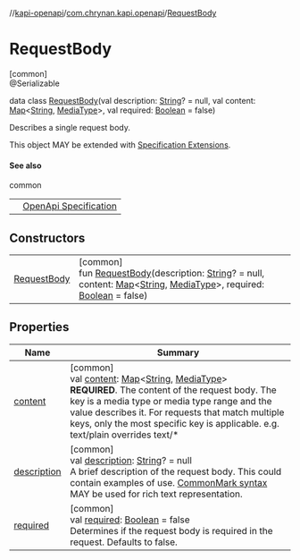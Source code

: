 //[kapi-openapi](../../../index.md)/[com.chrynan.kapi.openapi](../index.md)/[RequestBody](index.md)

# RequestBody

[common]\
@Serializable

data class [RequestBody](index.md)(val description: [String](https://kotlinlang.org/api/latest/jvm/stdlib/kotlin/-string/index.html)? = null, val content: [Map](https://kotlinlang.org/api/latest/jvm/stdlib/kotlin.collections/-map/index.html)&lt;[String](https://kotlinlang.org/api/latest/jvm/stdlib/kotlin/-string/index.html), [MediaType](../-media-type/index.md)&gt;, val required: [Boolean](https://kotlinlang.org/api/latest/jvm/stdlib/kotlin/-boolean/index.html) = false)

Describes a single request body.

This object MAY be extended with [Specification Extensions](https://spec.openapis.org/oas/v3.1.0#specificationExtensions).

#### See also

common

| | |
|---|---|
|  | [OpenApi Specification](https://spec.openapis.org/oas/v3.1.0#request-body-object) |

## Constructors

| | |
|---|---|
| [RequestBody](-request-body.md) | [common]<br>fun [RequestBody](-request-body.md)(description: [String](https://kotlinlang.org/api/latest/jvm/stdlib/kotlin/-string/index.html)? = null, content: [Map](https://kotlinlang.org/api/latest/jvm/stdlib/kotlin.collections/-map/index.html)&lt;[String](https://kotlinlang.org/api/latest/jvm/stdlib/kotlin/-string/index.html), [MediaType](../-media-type/index.md)&gt;, required: [Boolean](https://kotlinlang.org/api/latest/jvm/stdlib/kotlin/-boolean/index.html) = false) |

## Properties

| Name | Summary |
|---|---|
| [content](content.md) | [common]<br>val [content](content.md): [Map](https://kotlinlang.org/api/latest/jvm/stdlib/kotlin.collections/-map/index.html)&lt;[String](https://kotlinlang.org/api/latest/jvm/stdlib/kotlin/-string/index.html), [MediaType](../-media-type/index.md)&gt;<br>**REQUIRED**. The content of the request body. The key is a media type or media type range and the value describes it. For requests that match multiple keys, only the most specific key is applicable. e.g. text/plain overrides text/\* |
| [description](description.md) | [common]<br>val [description](description.md): [String](https://kotlinlang.org/api/latest/jvm/stdlib/kotlin/-string/index.html)? = null<br>A brief description of the request body. This could contain examples of use. [CommonMark syntax](https://spec.commonmark.org/) MAY be used for rich text representation. |
| [required](required.md) | [common]<br>val [required](required.md): [Boolean](https://kotlinlang.org/api/latest/jvm/stdlib/kotlin/-boolean/index.html) = false<br>Determines if the request body is required in the request. Defaults to false. |
